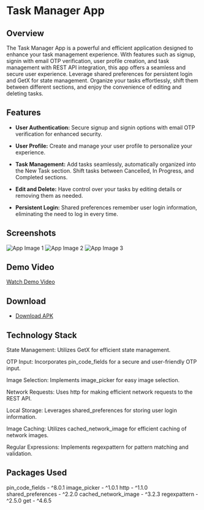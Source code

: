 # Task Manager App

## Overview

The Task Manager App is a powerful and efficient application designed to enhance your task management experience. With features such as signup, signin with email OTP verification, user profile creation, and task management with REST API integration, this app offers a seamless and secure user experience. Leverage shared preferences for persistent login and GetX for state management. Organize your tasks effortlessly, shift them between different sections, and enjoy the convenience of editing and deleting tasks.

## Features

- **User Authentication:** Secure signup and signin options with email OTP verification for enhanced security.

- **User Profile:** Create and manage your user profile to personalize your experience.

- **Task Management:** Add tasks seamlessly, automatically organized into the New Task section. Shift tasks between Cancelled, In Progress, and Completed sections.

- **Edit and Delete:** Have control over your tasks by editing details or removing them as needed.

- **Persistent Login:** Shared preferences remember user login information, eliminating the need to log in every time.

## Screenshots

![App Image 1](insert_image_link_1_here)
![App Image 2](insert_image_link_2_here)
![App Image 3](insert_image_link_3_here)

## Demo Video

[Watch Demo Video](insert_video_link_here)

## Download

- [Download APK](insert_google_drive_link_here)

## Technology Stack
State Management: Utilizes GetX for efficient state management.

OTP Input: Incorporates pin_code_fields for a secure and user-friendly OTP input.

Image Selection: Implements image_picker for easy image selection.

Network Requests: Uses http for making efficient network requests to the REST API.

Local Storage: Leverages shared_preferences for storing user login information.

Image Caching: Utilizes cached_network_image for efficient caching of network images.

Regular Expressions: Implements regexpattern for pattern matching and validation.

## Packages Used
pin_code_fields - ^8.0.1
image_picker - ^1.0.1
http - ^1.1.0
shared_preferences - ^2.2.0
cached_network_image - ^3.2.3
regexpattern - ^2.5.0
get - ^4.6.5

